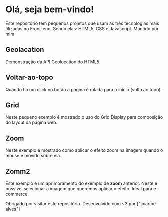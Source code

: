 # Olá, seja bem-vindo!
Este repositório tem pequenos projetos que usam as três tecnologias mais tilizadas no Front-end. Sendo elas: HTML5, CSS e Javascript.
Mantido por mim 


## Geolacation
Demonstração da API Geolocation do HTML5.

## Voltar-ao-topo
Quando há um click no botão a página é rolada para o início (volta ao topo).

## Grid
Neste pequeno exemplo é mostrado o uso do Grid Display para composição do layout da página web.

## Zoom
Neste exemplo é mostrado como aplicar o efeito zoom na imagem quando o mouse é movido sobre ela.

## Zomm2
Este exemplo é um aprimoramento do exemplo de **zoom** anterior. Neste é possível selecionar a imagem que queremos aplicar o efeito. Ideal para e-commerce.

Obrigado por visitar este repositório.
Desenvolvido com <3 por ["joiaribe-alves"]